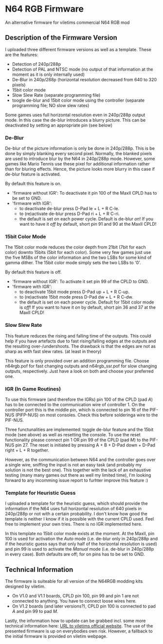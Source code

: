 # N64 RGB Firmware
An alternative firmware for viletims commercial N64 RGB mod


## Description of the Firmware Version

I uploaded three different firmware versions as well as a template. These are the features:
- Detection of 240p/288p
- Detection of PAL and NTSC mode (no output of that information at the moment as it is only internally used)
- De-Blur in 240p/288p (horizontal resolution decreased from 640 to 320 pixels)
- 15bit color mode
- Slow Slew Rate (separate programming file)
- toogle de-blur and 15bit color mode using the controller (separate programming file; NO slow slew rates)

Some games uses full horizontal resolution even in 240p/288p output mode. In this case the de-blur introduces a blurry picture. This can be deactivated by setting an appropriate pin (see below)


### De-Blur

De-blur of the picture information is only be done in 240p/288p. This is be done by simply blanking every second pixel. Normally, the blanked pixels are used to introduce blur by the N64 in 240p/288p mode. However, some games like Mario Tennis use these pixel for additional information rather than for bluring effects. Hence, the picture looks more blurry in this case if de-blur feature is activated.

By default this feature is on.
- 'firmware without IGR': To deactivate it pin 100 of the MaxII CPLD has to be set to GND.
- 'firmware with IGR':
  * to deactivate de-blur press D-Pad le + L + R C-le.
  * to (re)activate de-blur press D-Pad ri + L + R C-ri.
  * the default is set on each power cycle. Default is de-blur *on*! If you want to have it *off* by default, short pin 91 and 90 at the MaxII CPLD!

### 15bit Color Mode

The 15bit color mode reduces the color depth from 21bit (7bit for each color) downto 15bits (5bit for each color). Some very few games just use the five MSBs of the color information and the two LSBs for some kind of gamma dither. The 15bit color mode simply sets the two LSBs to '0'.

By default this feature is off.
- 'firmware without IGR': To activate it set pin 99 of the CPLD to GND.
- 'firmware with IGR':
  * to deactivate 15bit mode press D-Pad up + L + R C-up.
  * to (re)activate 15bit mode press D-Pad dw + L + R C-dw.
  * the default is set on each power cycle. Default for 15bit color mode is *off*! If you want to have it *on* by default, short pin 36 and 37 at the MaxII CPLD!

### Slow Slew Rate

This feature reduces the rising and falling time of the outputs. This could help if you have artefacts due to fast rising/falling edges at the outputs and the resulting over-/undershoots. The drawback is that the edges are not as sharp as with fast slew rates. (at least in theory)

This feature is only provided over an addition programming file. Choose n64rgb.pof for fast changing outputs and n64rgb_ssr.pof for slow changing outputs, respectively. Just have a look on both and choose your preferred one.

### IGR (In Game Routines)

To use this firmware (and therefore the IGRs) pin 100 of the CPLD (pad *A*) has to be connected to the communication wire of controller 1. On the controller port this is the middle pin, which is connected to pin 16 of the PIF-NUS (PIFP-NUS) on most consoles. Check this before solderinga wire to the PIF-NUS.  

Three functunalities are implemented: toggle de-blur feature and the 15bit mode (see above) as well as resetting the console. To use the reset functionality please connect pin 1 OR pin 99 of the CPLD (pad *M*) to the PIF-NUS pin 27. The reset is initiated by pressing A + B + D-Pad down + D-Pad right + L + R together.  

However, as the communication between N64 and the controller goes over a single wire, sniffing the input is not an easy task (and probably my solution is not the best one). This together with the lack of an exhaustive testing (many many games out there as well my limited time), I'm looking forward to any incomming issue report to furhter improve this feature :)   

### Template for Heuristic Guess

I uploaded a template for the heuristic guess, which should provide the information if the N64 uses full horizontal resolution of 640 pixels in 240p/288p or not with a certain probability. I don't know how good the template is neither I know if it is possible with the current CPLD used. Feel free to implement your own tries. There is no IGR implemented here.

In this template no 15bit color mode exists at the moment. At the MaxII, pin 100 is used for activation the *Auto* mode (i.e. de-blur only in 240p/288p and if the heuristic guess says that only half of the horizontal resolution is used) and pin 99 is used to activate the *Manual* mode (i.e. de-blur in 240p/288p in every case). Both defaults are off; for on pins has to be set to GND.

## Technical Information

The firmware is suiteable for all version of the N64RGB modding kits designed by viletim.
- On V1.0 and V1.1 boards, CPLD pin 100, pin 99 and pin 1 are not connected to anything. You have to connect loose wires here.
- On V1.2 boards (and later versions?), CPLD pin 100 is connected to pad *A* and pin 99 to pad *M*.


Lastly, the information how to update can be grabbed incl. some more technical information here: [URL to viletims official website](http://etim.net.au/n64rgb/tech/). The use of the presented firmware is up on everybodies own risk. However, a fallback to the initial firmware is provided on viletim webpage. 